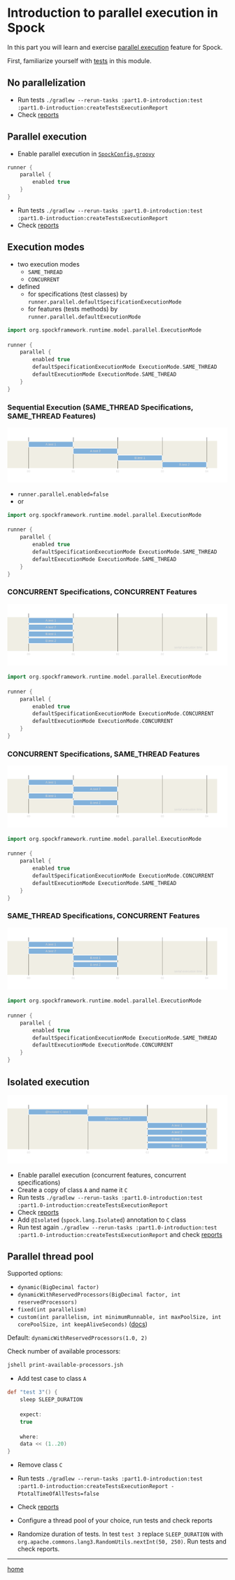 # Introduction to parallel execution in Spock

In this part you will learn and
exercise [parallel execution](https://spockframework.org/spock/docs/2.3/parallel_execution.html) feature for Spock.

First, familiarize yourself with [tests](src/test/groovy) in this module.

## No parallelization

- Run tests `./gradlew --rerun-tasks :part1.0-introduction:test :part1.0-introduction:createTestsExecutionReport`
- Check [reports](build/reports/tests-execution/html/test.html)

## Parallel execution

- Enable parallel execution
  in [`SpockConfig.groovy`](src/test/resources/SpockConfig.groovy)

```groovy
runner {
    parallel {
        enabled true
    }
}
```

- Run tests `./gradlew --rerun-tasks :part1.0-introduction:test :part1.0-introduction:createTestsExecutionReport`
- Check [reports](build/reports/tests-execution/html/test.html)

## Execution modes

- two execution modes
    - `SAME_THREAD`
    - `CONCURRENT`
- defined
    - for specifications (test classes) by `runner.parallel.defaultSpecificationExecutionMode`
    - for features (tests methods) by `runner.parallel.defaultExecutionMode`

```groovy
import org.spockframework.runtime.model.parallel.ExecutionMode

runner {
    parallel {
        enabled true
        defaultSpecificationExecutionMode ExecutionMode.SAME_THREAD
        defaultExecutionMode ExecutionMode.SAME_THREAD
    }
}
```

### Sequential Execution (SAME_THREAD Specifications, SAME_THREAD Features)

![diagram](.readme/README-SAME_THREAD-Specifications-SAME_THREAD-Features.svg)

- `runner.parallel.enabled=false`
- or

```groovy
import org.spockframework.runtime.model.parallel.ExecutionMode

runner {
    parallel {
        enabled true
        defaultSpecificationExecutionMode ExecutionMode.SAME_THREAD
        defaultExecutionMode ExecutionMode.SAME_THREAD
    }
}
```

### CONCURRENT Specifications, CONCURRENT Features

![diagram](.readme/README-CONCURRENT-Specifications-CONCURRENT-Features.svg)

```groovy
import org.spockframework.runtime.model.parallel.ExecutionMode

runner {
    parallel {
        enabled true
        defaultSpecificationExecutionMode ExecutionMode.CONCURRENT
        defaultExecutionMode ExecutionMode.CONCURRENT
    }
}
```

### CONCURRENT Specifications, SAME_THREAD Features

![diagram](.readme/README-CONCURRENT-Specifications-SAME_THREAD-Features.svg)

```groovy
import org.spockframework.runtime.model.parallel.ExecutionMode

runner {
    parallel {
        enabled true
        defaultSpecificationExecutionMode ExecutionMode.CONCURRENT
        defaultExecutionMode ExecutionMode.SAME_THREAD
    }
}
```

### SAME_THREAD Specifications, CONCURRENT Features

![diagram](.readme/README-SAME_THREAD-Specifications-CONCURRENT-Features.svg)

```groovy
import org.spockframework.runtime.model.parallel.ExecutionMode

runner {
    parallel {
        enabled true
        defaultSpecificationExecutionMode ExecutionMode.SAME_THREAD
        defaultExecutionMode ExecutionMode.CONCURRENT
    }
}
```

## Isolated execution

![diagram](.readme/README-Isolated.svg)

- Enable parallel execution (concurrent features, concurrent specifications)
- Create a copy of class `A` and name it `C`
- Run tests `./gradlew --rerun-tasks :part1.0-introduction:test :part1.0-introduction:createTestsExecutionReport`
- Check [reports](build/reports/tests-execution/html/test.html)
- Add `@Isolated` (`spock.lang.Isolated`) annotation to `C` class
- Run test again `./gradlew --rerun-tasks :part1.0-introduction:test :part1.0-introduction:createTestsExecutionReport`
  and check [reports](build/reports/tests-execution/html/test.html)

## Parallel thread pool

Supported options:

- `dynamic(BigDecimal factor)`
- `dynamicWithReservedProcessors(BigDecimal factor, int reservedProcessors)`
- `fixed(int parallelism)`
- `custom(int parallelism, int minimumRunnable, int maxPoolSize, int corePoolSize, int keepAliveSeconds)` ([docs](https://spockframework.org/spock/javadoc/2.3/spock/config/ParallelConfiguration.html#custom(int,int,int,int,int)))

Default: `dynamicWithReservedProcessors(1.0, 2)`

Check number of available processors:

```sh
jshell print-available-processors.jsh
```

- Add test case to class `A`

```groovy
def "test 3"() {
    sleep SLEEP_DURATION

    expect:
    true

    where:
    data << (1..20)
}
```

- Remove class `C`

- Run
  tests `./gradlew --rerun-tasks :part1.0-introduction:test :part1.0-introduction:createTestsExecutionReport -PtotalTimeOfAllTests=false`
- Check [reports](build/reports/tests-execution/html/test.html)
- Configure a thread pool of your choice, run tests and check reports
- Randomize duration of tests. In test `test 3` replace `SLEEP_DURATION`
  with `org.apache.commons.lang3.RandomUtils.nextInt(50, 250)`. Run tests and check reports.

---

[home](../README.md)

